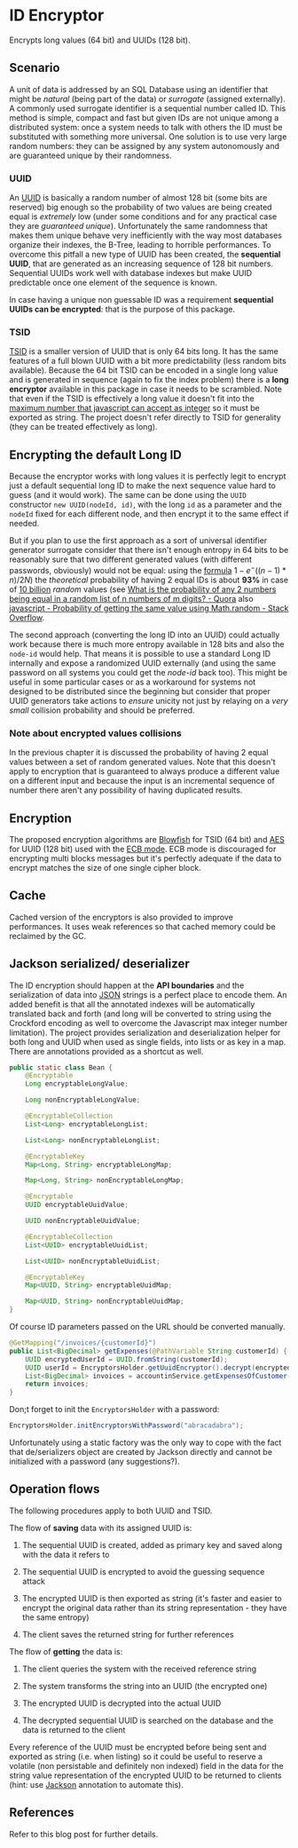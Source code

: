 # ID Encryptor

Encrypts long values (64 bit) and UUIDs (128 bit).

## Scenario

A unit of data is addressed by an SQL Database using an identifier that might be *natural* (being part of the data) or *surrogate* (assigned externally). A commonly used surrogate identifier is a sequential number called ID. This method is simple, compact and fast but given IDs are not unique among a distributed system: once a system needs to talk with others the ID must be substituted with something more universal. One solution is to use very large random numbers: they can be assigned by any system autonomously and are guaranteed unique by their randomness.

### UUID

An [UUID](https://en.wikipedia.org/wiki/Universally_unique_identifier) is basically a random number of almost 128 bit (some bits are reserved) big enough so the probability of two values are being created equal is *extremely* low (under some conditions and for any practical case they are *guaranteed unique*). Unfortunately the same randomness that makes them unique behave very inefficiently with the way most databases organize their indexes, the B-Tree, leading to horrible performances. To overcome this pitfall a new type of UUID has been created, the **sequential UUID**, that are generated as an increasing sequence of 128 bit numbers. Sequential UUIDs work well with database indexes but make UUID predictable once one element of the sequence is known. 

In case having a unique non guessable ID was a requirement **sequential UUIDs can be encrypted**: that is the purpose of this package.

### TSID

[TSID](https://github.com/f4b6a3/tsid-creator) is a smaller version of UUID that is only 64 bits long. It has the same features of a full blown UUID with a bit more predictability (less random bits available). Because the 64 bit TSID can be encoded in a single long value and is generated in sequence (again to fix the index problem) there is a **long encryptor** available in this package in case it needs to be scrambled. Note that even if the TSID is effectively a long value it doesn't fit into the [maximum number that javascript can accept as integer](https://developer.mozilla.org/en-US/docs/Web/JavaScript/Reference/Global_Objects/Number/MAX_SAFE_INTEGER) so it must be exported as string. The project doesn't refer directly to TSID for generality (they can be treated effectively as long).

## Encrypting the default Long ID

Because the encryptor works with long values it is perfectly legit to encrypt just a default sequential long ID to make the next sequence value hard to guess (and it would work). The same can be done using the `UUID` constructor `new UUID(nodeId, id)`, with the long `id` as a parameter and the `nodeId` fixed for each different node, and then encrypt it to the same effect if needed.

But if you plan to use the first approach as a sort of universal identifier generator surrogate consider that there isn't enough entropy in 64 bits to be reasonably sure that two different generated values (with different passwords, obviously) would not be equal: using the [formula](https://www.wolframalpha.com/input?i2d=true&i=1%E2%88%92%5C%2840%29Power%5Be%2C%5C%2840%29-Divide%5B%5C%2840%29%5C%2840%29n%E2%88%921%5C%2841%29n%5C%2841%29%2C%5C%2840%292*Power%5B2%2C64%5D%5C%2841%29%5D%5C%2841%29%5D%5C%2841%29%5C%2844%29+n%3DPower%5B10%2C10%5D) $1−e^-((n−1)*n)/2N)$ the *theoretical* probability of having 2 equal IDs is about **93%** in case of [10 billion](https://www.wolframalpha.com/input?i=1+-+1%2Fe%5E%2897656249990234375%2F36028797018963968%29&assumption=%22ClashPrefs%22+-%3E+%7B%22Math%22%7D) *random* values (see [What is the probability of any 2 numbers being equal in a random list of n numbers of m digits? - Quora](https://www.quora.com/What-is-the-probability-of-any-2-numbers-being-equal-in-a-random-list-of-n-numbers-of-m-digits) also [javascript - Probability of getting the same value using Math.random - Stack Overflow](https://stackoverflow.com/questions/28199100/probability-of-getting-the-same-value-using-math-random).

The second approach (converting the long ID into an UUID) could actually work because there is much more entropy available in 128 bits and also the `node-id` would help. That means it is possible to use a standard Long ID internally and expose a randomized UUID externally (and using the same password on all systems you could get the *node-id* back too). This might be useful  in some particular cases or as a workaround for systems not designed to be distributed since the beginning but consider that proper UUID generators take actions to *ensure* unicity not just by relaying on a *very small* collision probability and should be preferred.

### Note about encrypted values collisions

In the previous chapter it is discussed the probability of having 2 equal values between a set of random generated values. Note that this doesn't apply to encryption that is guaranteed to always produce a different value on a different input and because the input is an incremental sequence of number there aren't any possibility of having duplicated results.

## Encryption

The proposed encryption algorithms are [Blowfish](https://en.wikipedia.org/wiki/Blowfish_(cipher)) for TSID (64 bit) and [AES](https://en.wikipedia.org/wiki/Advanced_Encryption_Standard) for UUID (128 bit) used with the [ECB mode](https://www.highgo.ca/2019/08/08/the-difference-in-five-modes-in-the-aes-encryption-algorithm). ECB mode is discouraged for encrypting multi blocks messages but it's perfectly adequate if the data to encrypt matches the size of one single cipher block.

## Cache

Cached version of the encryptors is also provided to improve performances. It uses weak references so that cached memory could be reclaimed by the GC.

## Jackson serialized/ deserializer

The ID encryption should happen at the **API boundaries** and the serialization of data into [JSON](https://www.json.org/json-en.html) strings is a perfect place to encode them. An added benefit is that all the annotated indexes will be automatically translated back and forth (and long will be converted to string using the Crockford encoding as well to overcome the Javascript max integer number limitation). The project provides serialization and deserialization helper for both long and UUID when used as single fields, into lists or as key in a map. There are annotations provided as a shortcut as well.

```java
public static class Bean {
    @Encryptable
    Long encryptableLongValue;

    Long nonEncryptableLongValue;

    @EncryptableCollection
    List<Long> encryptableLongList;

    List<Long> nonEncryptableLongList;

    @EncryptableKey
    Map<Long, String> encryptableLongMap;

    Map<Long, String> nonEncryptableLongMap;

    @Encryptable
    UUID encryptableUuidValue;

    UUID nonEncryptableUuidValue;

    @EncryptableCollection
    List<UUID> encryptableUuidList;

    List<UUID> nonEncryptableUuidList;

    @EncryptableKey
    Map<UUID, String> encryptableUuidMap;

    Map<UUID, String> nonEncryptableUuidMap;
} 
```

Of course ID parameters passed on the URL should be converted manually.

```java
@GetMapping("/invoices/{customerId}")
public List<BigDecimal> getExpenses(@PathVariable String customerId) {
    UUID encryptedUserId = UUID.fromString(customerId);
    UUID userId = EncryptorsHolder.getUuidEncryptor().decrypt(encryptedUserId);
    List<BigDecimal> invoices = accountinService.getExpensesOfCustomer(userId);
    return invoices;
}
```

Don;t forget to init the `EncryptorsHolder` with a password:

```java
EncryptorsHolder.initEncryptorsWithPassword("abracadabra");
```

Unfortunately using a static factory was the only way to cope with the fact that de/serializers object are created by Jackson directly and cannot be initialized with a password (any suggestions?).

## Operation flows

The following procedures apply to both UUID and TSID.

The flow of **saving** data with its assigned UUID is:

1. The sequential UUID is created, added as primary key and saved along with the data it refers to

2. The sequential UUID is encrypted to avoid the guessing sequence attack

3. The encrypted UUID is then exported as string (it's faster and easier to encrypt the original data rather than its string representation - they have the same entropy)

4. The client saves the returned string for further references

The flow of **getting** the data is:

1. The client queries the system with the received reference string

2. The system transforms the string into an UUID (the encrypted one)

3. The encrypted UUID is decrypted into the actual UUID

4. The decrypted sequential UUID is searched on the database and the data is returned to the client

Every reference of the UUID must be encrypted before being sent and exported as string (i.e. when listing) so it could be useful to reserve a volatile (non persistable and definitely non indexed) field in the data for the string value representation of the encrypted UUID to be returned to clients (hint: use [Jackson](https://github.com/FasterXML/jackson) annotation to automate this).

## References

Refer to this blog post for further details.
